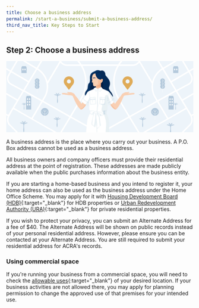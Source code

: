 ```yaml
---
title: Choose a business address
permalink: /start-a-business/submit-a-business-address/
third_nav_title: Key Steps to Start
---
```


## Step 2: Choose a business address

![Choose Biz Address](/images/start/StartSJ_BusinessAddress.jpg)

A business address is the place where you carry out your business. A P.O. Box address cannot be used as a business address.

All business owners and company officers must provide their residential address at the point of registration. These addresses are made publicly available when the public purchases information about the business entity.

If you are starting a home-based business and you intend to register it, your home address can also be used as the business address under the Home Office Scheme. You may apply for it with [Housing Development Board (HDB)](https://www.hdb.gov.sg/cs/infoweb/residential/living-in-an-hdb-flat/home-business/home-offce-scheme){:target="_blank"} for HDB properties or [Urban Redevelopment Authority (URA)](https://www.ura.gov.sg/Corporate/Guidelines/Home-Business/Home-Office-Scheme){:target="_blank"} for private residential properties.

If you wish to protect your privacy, you can submit an Alternate Address for a fee of $40. The Alternate Address will be shown on public records instead of your personal residential address. However, please ensure you can be contacted at your Alternate Address. You are still required to submit your residential address for ACRA's records.

### Using commercial space

If you're running your business from a commercial space, you will need to check the [allowable uses](https://www.ura.gov.sg/maps/){:target="_blank"} of your desired location. If your business activities are not allowed there, you may apply for planning permission to change the approved use of that premises for your intended use.
